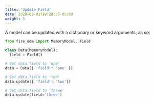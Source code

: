 ```yaml
---
title: 'Update Field'
date: 2020-02-01T19:28:57-05:00
weight: 5
---
```


A model can be updated with a dictionary or keyword arguments, as so:

```python
from fire_odm import MemoryModel, Field

class Data(MemoryModel):
  field = Field()

# Set data.field to 'one'
data = Data({ 'field': 'one' })

# Set data.field to 'two'
data.update({ 'field': 'two'})

# Set data.field to 'three'
data.update(field='three')
```

